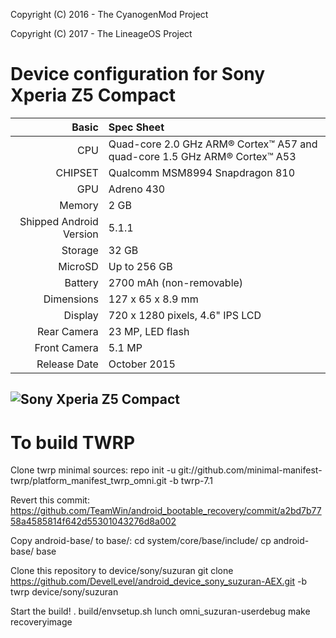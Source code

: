Copyright (C) 2016 - The CyanogenMod Project

Copyright (C) 2017 - The LineageOS Project

Device configuration for Sony Xperia Z5 Compact
=====================================

Basic   | Spec Sheet
-------:|:-------------------------
CPU     | Quad-core 2.0 GHz ARM® Cortex™ A57 and quad-core 1.5 GHz ARM® Cortex™ A53
CHIPSET | Qualcomm MSM8994 Snapdragon 810
GPU     | Adreno 430
Memory  | 2 GB
Shipped Android Version | 5.1.1
Storage | 32 GB
MicroSD | Up to 256 GB
Battery | 2700 mAh (non-removable)
Dimensions | 127 x 65 x 8.9 mm
Display | 720 x 1280 pixels, 4.6" IPS LCD
Rear Camera  | 23 MP, LED flash
Front Camera | 5.1 MP
Release Date | October 2015

![Sony Xperia Z5 Compact](http://cdn2.gsmarena.com/vv/pics/sony/sony-z5-compact1.jpg "Sony Xperia Z5 Compact")
-

To build TWRP
=============

Clone twrp minimal sources:
repo init -u git://github.com/minimal-manifest-twrp/platform_manifest_twrp_omni.git -b twrp-7.1


Revert this commit:
https://github.com/TeamWin/android_bootable_recovery/commit/a2bd7b7758a4585814f642d55301043276d8a002


Copy android-base/ to base/:
cd system/core/base/include/
cp android-base/ base


Clone this repository to device/sony/suzuran
git clone https://github.com/DevelLevel/android_device_sony_suzuran-AEX.git -b twrp device/sony/suzuran


Start the build!
. build/envsetup.sh
lunch omni_suzuran-userdebug
make recoveryimage

